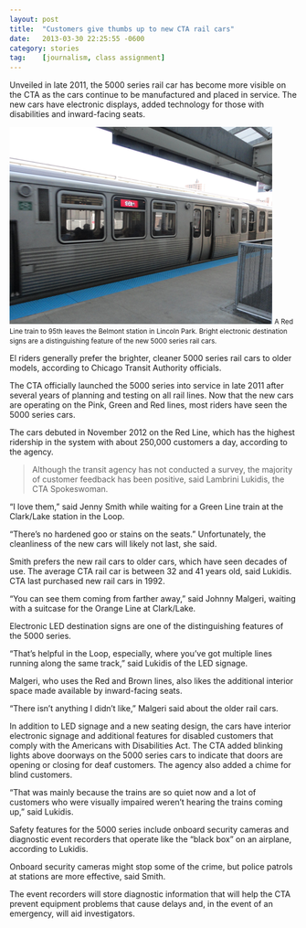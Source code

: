 ```yaml
---
layout: post
title:  "Customers give thumbs up to new CTA rail cars"
date:   2013-03-30 22:25:55 -0600
category: stories
tag:    [journalism, class assignment]
---
```


Unveiled in late 2011, the 5000 series rail car has become more visible on the CTA as the cars continue to be manufactured and placed in service. The new cars have electronic displays, added technology for those with disabilities and inward-facing seats.

![](/assets/redline.png)
<small>A Red Line train to 95th leaves the Belmont station in Lincoln Park. Bright electronic destination signs are a distinguishing feature of the new 5000 series rail cars.</small>

El riders generally prefer the brighter, cleaner 5000 series rail cars to older models, according to Chicago Transit Authority officials.

The CTA officially launched the 5000 series into service in late 2011 after several years of planning and testing on all rail lines. Now that the new cars are operating on the Pink, Green and Red lines, most riders have seen the 5000 series cars.

The cars debuted in November 2012 on the Red Line, which has the highest ridership in the system with about 250,000 customers a day, according to the agency.

> Although the transit agency has not conducted a survey, the majority of customer feedback has been positive, said Lambrini Lukidis, the CTA Spokeswoman.

“I love them,” said Jenny Smith while waiting for a Green Line train at the Clark/Lake station in the Loop. 

“There’s no hardened goo or stains on the seats.” Unfortunately, the cleanliness of the new cars will likely not last, she said.

Smith prefers the new rail cars to older cars, which have seen decades of use. The average CTA rail car is between 32 and 41 years old, said Lukidis. CTA last purchased new rail cars in 1992.

“You can see them coming from farther away,” said Johnny Malgeri, waiting with a suitcase for the Orange Line at Clark/Lake.

Electronic LED destination signs are one of the distinguishing features of the 5000 series.

“That’s helpful in the Loop, especially, where you’ve got multiple lines running along the same track,” said Lukidis of the LED signage.

Malgeri, who uses the Red and Brown lines, also likes the additional interior space made available by inward-facing seats.

“There isn’t anything I didn’t like,” Malgeri said about the older rail cars.

In addition to LED signage and a new seating design, the cars have interior electronic signage and additional features for disabled customers that comply with the Americans with Disabilities Act. The CTA added blinking lights above doorways on the 5000 series cars to indicate that doors are opening or closing for deaf customers. The agency also added a chime for blind customers.

“That was mainly because the trains are so quiet now and a lot of customers who were visually impaired weren’t hearing the trains coming up,” said Lukidis.

Safety features for the 5000 series include onboard security cameras and diagnostic event recorders that operate like the “black box” on an airplane, according to Lukidis.

Onboard security cameras might stop some of the crime, but police patrols at stations are more effective, said Smith.

The event recorders will store diagnostic information that will help the CTA prevent equipment problems that cause delays and, in the event of an emergency, will aid investigators.
